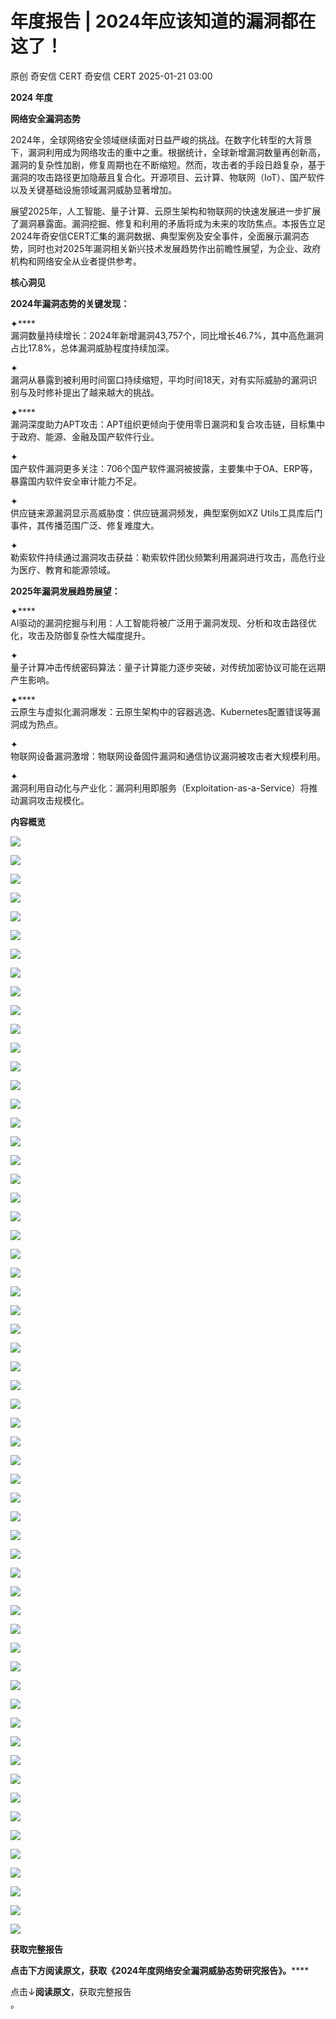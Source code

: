 #  年度报告 | 2024年应该知道的漏洞都在这了！   
原创 奇安信 CERT  奇安信 CERT   2025-01-21 03:00  
  
**2024 年度**  
  
**网络安全漏洞态势**  
  
  
2024年，全球网络安全领域继续面对日益严峻的挑战。在数字化转型的大背景下，漏洞利用成为网络攻击的重中之重。根据统计，全球新增漏洞数量再创新高，漏洞的复杂性加剧，修复周期也在不断缩短。然而，攻击者的手段日趋复杂，基于漏洞的攻击路径更加隐蔽且复合化。开源项目、云计算、物联网（IoT）、国产软件以及关键基础设施领域漏洞威胁显著增加。  
  
  
展望2025年，人工智能、量子计算、云原生架构和物联网的快速发展进一步扩展了漏洞暴露面。漏洞挖掘、修复和利用的矛盾将成为未来的攻防焦点。本报告立足2024年奇安信CERT汇集的漏洞数据、典型案例及安全事件，全面展示漏洞态势，同时也对2025年漏洞相关新兴技术发展趋势作出前瞻性展望，为企业、政府机构和网络安全从业者提供参考。  
  
  
**核心洞见**  
  
  
**2024年漏洞态势的关键发现：**  
  
✦****  
漏洞数量持续增长：2024年新增漏洞43,757个，同比增长46.7%，其中高危漏洞占比17.8%，总体漏洞威胁程度持续加深。  
  
✦   
漏洞从暴露到被利用时间窗口持续缩短，平均时间18天，对有实际威胁的漏洞识别与及时修补提出了越来越大的挑战。   
  
✦****  
漏洞深度助力APT攻击：APT组织更倾向于使用零日漏洞和复合攻击链，目标集中于政府、能源、金融及国产软件行业。  
  
✦   
国产软件漏洞更多关注：706个国产软件漏洞被披露，主要集中于OA、ERP等，暴露国内软件安全审计能力不足。  
  
✦   
供应链来源漏洞显示高威胁度：供应链漏洞频发，典型案例如XZ Utils工具库后门事件，其传播范围广泛、修复难度大。  
  
✦   
勒索软件持续通过漏洞攻击获益：勒索软件团伙频繁利用漏洞进行攻击，高危行业为医疗、教育和能源领域。  
  
  
**2025年漏洞发展趋势展望：**  
  
✦****  
AI驱动的漏洞挖掘与利用：人工智能将被广泛用于漏洞发现、分析和攻击路径优化，攻击及防御复杂性大幅度提升。  
  
✦   
量子计算冲击传统密码算法：量子计算能力逐步突破，对传统加密协议可能在远期产生影响。   
  
✦****  
云原生与虚拟化漏洞爆发：云原生架构中的容器逃逸、Kubernetes配置错误等漏洞成为热点。  
  
✦   
物联网设备漏洞激增：物联网设备固件漏洞和通信协议漏洞被攻击者大规模利用。  
  
✦   
漏洞利用自动化与产业化：漏洞利用即服务（Exploitation-as-a-Service）将推动漏洞攻击规模化。  
  
  
**内容概览**  
  
  
![](https://mmbiz.qpic.cn/mmbiz_png/EkibxOB3fs48ZcqRNwqXAyadStHBiaDD5b6ompj6GqLXDXq7icj9qmmFk6icWyORk5r12RblQASLOlh6nnnriaSic5AA/640?wx_fmt=png&from=appmsg "")  
  
![](https://mmbiz.qpic.cn/mmbiz_png/EkibxOB3fs48ZcqRNwqXAyadStHBiaDD5bISA0g0AdI4dmXMjRLomyiaguRq6htRU2icGT7hINYQialOXB2rztwGJmQ/640?wx_fmt=png&from=appmsg "")  
  
![](https://mmbiz.qpic.cn/mmbiz_png/EkibxOB3fs48ZcqRNwqXAyadStHBiaDD5bj5HmlhRibjdB0cVg6p7icqPiaibWuXd1SLyicKB48AhHKeWjZTXWSOiaAlZw/640?wx_fmt=png&from=appmsg "")  
  
![](https://mmbiz.qpic.cn/mmbiz_png/EkibxOB3fs48ZcqRNwqXAyadStHBiaDD5beuz2K0htVgib9r7auyEPkWMN8CuvxdJT05Oc7cEiaNNWzD5FUT3BaJlg/640?wx_fmt=png&from=appmsg "")  
  
![](https://mmbiz.qpic.cn/mmbiz_png/EkibxOB3fs48ZcqRNwqXAyadStHBiaDD5b5OZVuXPdZhW4LqicZzYEYrxa1NM7We03504793hpmzvOOgGLRJ3aeuQ/640?wx_fmt=png&from=appmsg "")  
  
![](https://mmbiz.qpic.cn/mmbiz_png/EkibxOB3fs48ZcqRNwqXAyadStHBiaDD5bQRntVh021Zoh6FSich5clAgnvWotpicRDlZOD0gLT5aIxFlTx9Zfiblyw/640?wx_fmt=png&from=appmsg "")  
  
![](https://mmbiz.qpic.cn/mmbiz_png/EkibxOB3fs48ZcqRNwqXAyadStHBiaDD5b4fUevavEepGDIFd7J495J9jTibBzSDTJ6iczFtKEobIR9U6G2SqQhpoA/640?wx_fmt=png&from=appmsg "")  
  
![](https://mmbiz.qpic.cn/mmbiz_png/EkibxOB3fs48ZcqRNwqXAyadStHBiaDD5b7E8zK2PtibxCWI4l5KPhfta8lAA2I0nK87cgTweHvtxSnW3tsN7rbLg/640?wx_fmt=png&from=appmsg "")  
  
![](https://mmbiz.qpic.cn/mmbiz_png/EkibxOB3fs48ZcqRNwqXAyadStHBiaDD5bNK040p23koHibysVZ892TblGU5glGTh0RRC2YykpxXvjaHkWiaNzSdvA/640?wx_fmt=png&from=appmsg "")  
  
![](https://mmbiz.qpic.cn/mmbiz_png/EkibxOB3fs48ZcqRNwqXAyadStHBiaDD5b2jv5Ij9MlPKqic8y1Zq2xoM4jE0Fofmic8Cu0PHYlETVzsQa4IHBKIGQ/640?wx_fmt=png&from=appmsg "")  
  
![](https://mmbiz.qpic.cn/mmbiz_png/EkibxOB3fs48ZcqRNwqXAyadStHBiaDD5baPthDCRZdZxFIzOxTiaqIBvJiaSNkHhOY2Ws48miagD9khB6qBteCiaL6w/640?wx_fmt=png&from=appmsg "")  
  
![](https://mmbiz.qpic.cn/mmbiz_png/EkibxOB3fs48ZcqRNwqXAyadStHBiaDD5bNBThV1WcMmN3TpClzDWyuRbXdLicAR0QRicaBp3HVhpmKLJxf2M70lIw/640?wx_fmt=png&from=appmsg "")  
  
![](https://mmbiz.qpic.cn/mmbiz_png/EkibxOB3fs48ZcqRNwqXAyadStHBiaDD5bG9ClFnC69qvjJdY3P9X2MktYteon40TiamniaWzqyFjNzvpxRbdqWwGw/640?wx_fmt=png&from=appmsg "")  
  
![](https://mmbiz.qpic.cn/mmbiz_png/EkibxOB3fs48ZcqRNwqXAyadStHBiaDD5bISicV9rwyPBBIKOeHrYsht3bATKVk8SRRPZnKuhZvOibz1kG148Zm0qA/640?wx_fmt=png&from=appmsg "")  
  
![](https://mmbiz.qpic.cn/mmbiz_png/EkibxOB3fs48ZcqRNwqXAyadStHBiaDD5bWbiaKJymIXQSxxTOb1H2cu5GkldA09fiaLwuMkezibS9XlnLOYC6OTYJg/640?wx_fmt=png&from=appmsg "")  
  
![](https://mmbiz.qpic.cn/mmbiz_png/EkibxOB3fs48ZcqRNwqXAyadStHBiaDD5bMREgJ4Jxh7toJMuYcf96YmrVnysbULDXWZBNbEZiaF1hVmSHf8Bpe2w/640?wx_fmt=png&from=appmsg "")  
  
![](https://mmbiz.qpic.cn/mmbiz_png/EkibxOB3fs48ZcqRNwqXAyadStHBiaDD5bBOIfM3FulSl3yZBk5mJjgmUNpfRpvctkhKJQOkTSmF5abYWTtjf6fg/640?wx_fmt=png&from=appmsg "")  
  
![](https://mmbiz.qpic.cn/mmbiz_png/EkibxOB3fs48ZcqRNwqXAyadStHBiaDD5b8XqjjmQLZ6p6sucQanLqLUibKX141TnVoejmDFibicH6qn6waFyaLSVdg/640?wx_fmt=png&from=appmsg "")  
  
![](https://mmbiz.qpic.cn/mmbiz_png/EkibxOB3fs48ZcqRNwqXAyadStHBiaDD5bPrWvDHS0YBjFme3CbNiaYALvlP04K0ibycRSqVHgoc8dklYkiaE7zO7hA/640?wx_fmt=png&from=appmsg "")  
  
![](https://mmbiz.qpic.cn/mmbiz_png/EkibxOB3fs48ZcqRNwqXAyadStHBiaDD5bvuELw4QWBThuSWTHNnU2wU8rmAzzcnPiaJlEceNjkEicyfiaXp0DlYFcA/640?wx_fmt=png&from=appmsg "")  
  
![](https://mmbiz.qpic.cn/mmbiz_png/EkibxOB3fs48ZcqRNwqXAyadStHBiaDD5bZlThibsGfC0jEQmulcI9UUc7xercmuLz2WJ3WJSw97GhwJWic4w9TI9Q/640?wx_fmt=png&from=appmsg "")  
  
![](https://mmbiz.qpic.cn/mmbiz_png/EkibxOB3fs4ibPcMiavvzNJOJomFTPptjOpN3UA240iciaNql9BJz0oZlWqKmqyUAP0GWqDZDiaPhlicWDfXuUfESib7fA/640?wx_fmt=png&from=appmsg "")  
  
![](https://mmbiz.qpic.cn/mmbiz_png/EkibxOB3fs48ZcqRNwqXAyadStHBiaDD5bSquibwDbBBUvn1icTImK5VaR4hKsibvVLgdSY5OJQ3fU72u9GKic4QE74g/640?wx_fmt=png&from=appmsg "")  
  
![](https://mmbiz.qpic.cn/mmbiz_png/EkibxOB3fs48ZcqRNwqXAyadStHBiaDD5buDc38Ih0fDiaMAwkvCSqA6yyGz2bo7iaG5fWLs7SeWGmsPE79rLnH96w/640?wx_fmt=png&from=appmsg "")  
  
![](https://mmbiz.qpic.cn/mmbiz_png/EkibxOB3fs48ZcqRNwqXAyadStHBiaDD5bzbtuicsqZjZkHoA6uRTpbE1h9cx75uf54n4NXCa1R3Uic6RLZriajPbXg/640?wx_fmt=png&from=appmsg "")  
  
![](https://mmbiz.qpic.cn/mmbiz_png/EkibxOB3fs48ZcqRNwqXAyadStHBiaDD5bvLdW0K9VibtXOyqTS8zLEJMwkgXl2vbuu5B8zRW8HxeWicTP4EibgacXQ/640?wx_fmt=png&from=appmsg "")  
  
![](https://mmbiz.qpic.cn/mmbiz_png/EkibxOB3fs48ZcqRNwqXAyadStHBiaDD5bPfIoicf3icc0LLAianrbxwWqh6vJpL536xwzQBFKcibiacLf8ebpkoOm1eQ/640?wx_fmt=png&from=appmsg "")  
  
![](https://mmbiz.qpic.cn/mmbiz_png/EkibxOB3fs48ZcqRNwqXAyadStHBiaDD5bChiaKclUCZB2ULQWsy1wAcGl2iadDHI8e0acPTlqz4r2KITxsfzrtUqw/640?wx_fmt=png&from=appmsg "")  
  
![](https://mmbiz.qpic.cn/mmbiz_png/EkibxOB3fs4ibPcMiavvzNJOJomFTPptjOpzXUMDYKSJibRhwmzbBt72nzjteTeibPyFfwatLTbhrdu4nZpjX9ggJnA/640?wx_fmt=png&from=appmsg "")  
  
![](https://mmbiz.qpic.cn/mmbiz_png/EkibxOB3fs48ZcqRNwqXAyadStHBiaDD5bTRamnXMKCeeKLibibaZTTYowzsglt9B9fu71CdKtEzLXnGLDEbZibMYgQ/640?wx_fmt=png&from=appmsg "")  
  
![](https://mmbiz.qpic.cn/mmbiz_png/EkibxOB3fs48ZcqRNwqXAyadStHBiaDD5bRqSBrxkHD5YXgG76202YsZI7j0wahECg4ezxtqN7VqsxM2hLpEswHw/640?wx_fmt=png&from=appmsg "")  
  
![](https://mmbiz.qpic.cn/mmbiz_png/EkibxOB3fs48ZcqRNwqXAyadStHBiaDD5bibmpRHZ1ibRhWJl0Tt98MYgjOZB22icyO68YeFs10b07ibibGjePuudicLgg/640?wx_fmt=png&from=appmsg "")  
  
![](https://mmbiz.qpic.cn/mmbiz_png/EkibxOB3fs48ZcqRNwqXAyadStHBiaDD5bS7e4GaAEv14UEUOIDjNKPANX3wicqIMaZXqPfRzmcWIXb9FWpFxJwkA/640?wx_fmt=png&from=appmsg "")  
  
![](https://mmbiz.qpic.cn/mmbiz_png/EkibxOB3fs48ZcqRNwqXAyadStHBiaDD5b0DaWRVicLarIoDmKgI8Vx3PZgqRzqNmWtOJIggHkmkReB6NwAr1dVJA/640?wx_fmt=png&from=appmsg "")  
  
![](https://mmbiz.qpic.cn/mmbiz_png/EkibxOB3fs48ZcqRNwqXAyadStHBiaDD5bHeZVL0IMhHBIxs4jKtdBcEoRJibnHSJr5eXpPTWWC0sWXL78esFc32w/640?wx_fmt=png&from=appmsg "")  
  
![](https://mmbiz.qpic.cn/mmbiz_png/EkibxOB3fs48ZcqRNwqXAyadStHBiaDD5bHG8UicjhWyib34cCqpue1ejg3E1a9iaZmnqAIic1f3Lt8ia28TAZYpCu5Cg/640?wx_fmt=png&from=appmsg "")  
  
![](https://mmbiz.qpic.cn/mmbiz_png/EkibxOB3fs48ZcqRNwqXAyadStHBiaDD5b18icx21amTYnXoGVicoCyEYQASQjndFnSCEMR5YsOmhHj3SDpehTA1XQ/640?wx_fmt=png&from=appmsg "")  
  
![](https://mmbiz.qpic.cn/mmbiz_png/EkibxOB3fs48ZcqRNwqXAyadStHBiaDD5bCmfsQK5ONT9EvsU0hMjKzXkyrmlQlQDibsnzdXaH89UFIUPavWPcwVA/640?wx_fmt=png&from=appmsg "")  
  
![](https://mmbiz.qpic.cn/mmbiz_png/EkibxOB3fs48ZcqRNwqXAyadStHBiaDD5bkfH2niaoR0oZnibYBXlqRibBee9ngFHGm8eC5lJHe9OQ2yX2uKasW2Dbw/640?wx_fmt=png&from=appmsg "")  
  
![](https://mmbiz.qpic.cn/mmbiz_png/EkibxOB3fs48ZcqRNwqXAyadStHBiaDD5bOBvdrBvgO5abjQvvpldveYHcpGQibcGAumdy0BNOlsTRZicBRicPLPMMg/640?wx_fmt=png&from=appmsg "")  
  
![](https://mmbiz.qpic.cn/mmbiz_png/EkibxOB3fs48ZcqRNwqXAyadStHBiaDD5bze5Iibo74AXdD0mHxPbgicsNTWcf9kSvibjyJ0y7EjBibBnksmrZuGgPXw/640?wx_fmt=png&from=appmsg "")  
  
![](https://mmbiz.qpic.cn/mmbiz_png/EkibxOB3fs48ZcqRNwqXAyadStHBiaDD5brfKl1Yq4pbwmrUZV3hlcDRYx62P199CdugYlj3BScFkicPvnReibEXLQ/640?wx_fmt=png&from=appmsg "")  
  
![](https://mmbiz.qpic.cn/mmbiz_png/EkibxOB3fs48ZcqRNwqXAyadStHBiaDD5bxrUllncORnBPPN2AgW5RAvwiap5JNSIcS3uCURcQOSJI5atl80heYXg/640?wx_fmt=png&from=appmsg "")  
  
![](https://mmbiz.qpic.cn/mmbiz_png/EkibxOB3fs48ZcqRNwqXAyadStHBiaDD5bMlv3BaItNYZkYicoTyvibTDSia0W3wwzZDE2AcZQDKJaiclwARkW27zkoA/640?wx_fmt=png&from=appmsg "")  
  
![](https://mmbiz.qpic.cn/mmbiz_png/EkibxOB3fs48ZcqRNwqXAyadStHBiaDD5b7BIVVzQ6iaBiahQIaWmlAROUBkTKFS2WdkIqEw2M5icicd9X3KCa1OiafoA/640?wx_fmt=png&from=appmsg "")  
  
![](https://mmbiz.qpic.cn/mmbiz_png/EkibxOB3fs48ZcqRNwqXAyadStHBiaDD5bHcM5VBgE5F6Es2dFicOx2ItKdWsBSnp93JGibDIwUSWK6jTOrcxmJwjA/640?wx_fmt=png&from=appmsg "")  
  
![](https://mmbiz.qpic.cn/mmbiz_png/EkibxOB3fs48ZcqRNwqXAyadStHBiaDD5bDbDBH7ib99wEp4iaL75CVNllAC7SIvR2YncNkJk4SvUHyh0SIMEuvPuA/640?wx_fmt=png&from=appmsg "")  
  
![](https://mmbiz.qpic.cn/mmbiz_png/EkibxOB3fs48ZcqRNwqXAyadStHBiaDD5bxVBG1WdJfny725ZNFIAgSzrZiaFIS4dom7ByKgobd4Z05WFjUt49egQ/640?wx_fmt=png&from=appmsg "")  
  
![](https://mmbiz.qpic.cn/mmbiz_png/EkibxOB3fs48ZcqRNwqXAyadStHBiaDD5bSYMKczfzRVQwlzV1qKoug2kSPbI4ms05ibwia92EFOOmHweibIxq19LHQ/640?wx_fmt=png&from=appmsg "")  
  
![](https://mmbiz.qpic.cn/mmbiz_png/EkibxOB3fs48ZcqRNwqXAyadStHBiaDD5bRQcURS5VySPByaqKdsicINPq4mSWDIwtOoJnQqb60ETYM3br5Wvms4A/640?wx_fmt=png&from=appmsg "")  
  
![](https://mmbiz.qpic.cn/mmbiz_png/EkibxOB3fs48ZcqRNwqXAyadStHBiaDD5bb20mmB7KgRcicjOMMbOQB6j6uX5fXQ1Z3Nr2cC33y8qLBzvW77H9lwQ/640?wx_fmt=png&from=appmsg "")  
  
![](https://mmbiz.qpic.cn/mmbiz_png/EkibxOB3fs48ZcqRNwqXAyadStHBiaDD5bf91ew7xpAcYrrHAurWUUvOLGBYzlR5rPyjrmubcnsbBokHlb1uMunQ/640?wx_fmt=png&from=appmsg "")  
  
![](https://mmbiz.qpic.cn/mmbiz_png/EkibxOB3fs48ZcqRNwqXAyadStHBiaDD5boibdslWtVVibicicZwCMWyNooyzIQnl4JwbBhWaibvd8uF54LpVWJEaXM7Q/640?wx_fmt=png&from=appmsg "")  
  
![](https://mmbiz.qpic.cn/mmbiz_png/EkibxOB3fs48ZcqRNwqXAyadStHBiaDD5b9Vib7f3Q6qibiaurUw3QY7lzvhyp7LKZ6fZDbvmVuXHChjhQyf7VLNkoA/640?wx_fmt=png&from=appmsg "")  
  
![](https://mmbiz.qpic.cn/mmbiz_png/EkibxOB3fs48ZcqRNwqXAyadStHBiaDD5b9tNAHSjYMp3s9btiautpicZjC1KDxpeRVdiayOu0UGj54IKGAGqkKJcaA/640?wx_fmt=png&from=appmsg "")  
  
![](https://mmbiz.qpic.cn/mmbiz_png/EkibxOB3fs48ZcqRNwqXAyadStHBiaDD5bn5ht5f1p66q2tQcXLH9mrzaMP7naszbMbW2dPTZ4TZsThic6Hib3ibNrQ/640?wx_fmt=png&from=appmsg "")  
  
![](https://mmbiz.qpic.cn/mmbiz_png/EkibxOB3fs48ZcqRNwqXAyadStHBiaDD5b2icpCqYib5TZpumL60841ZmkMSCYzHfUDnUs0mmcrWiaN9W2BxokWyZXw/640?wx_fmt=png&from=appmsg "")  
  
![](https://mmbiz.qpic.cn/mmbiz_png/EkibxOB3fs48ZcqRNwqXAyadStHBiaDD5ba8pFSQ9h96yIWZgwvap9kf9vib3KJEfjvlWOGic8sEG2BMVlickptauRQ/640?wx_fmt=png&from=appmsg "")  
  
![](https://mmbiz.qpic.cn/mmbiz_png/EkibxOB3fs48ZcqRNwqXAyadStHBiaDD5bmLjaibR9oSxkzRlx25zic4xk146FGTOXVvu7qGMbgJruQCKpLHb0yrqA/640?wx_fmt=png&from=appmsg "")  
  
**获取完整报告**  
  
  
**点击下方阅读原文，获取《2024年度网络安全漏洞威胁态势研究报告》。******  
  
  
点击↓**阅读原文**，获取完整报告  
。  
  
